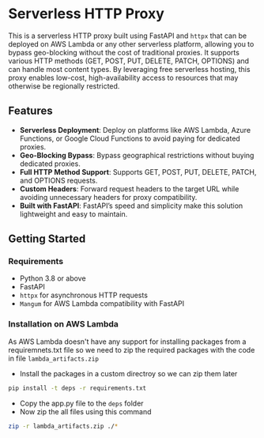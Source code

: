 # Serverless HTTP Proxy

This is a serverless HTTP proxy built using FastAPI and `httpx` that can be deployed on AWS Lambda or any other serverless platform, allowing you to bypass geo-blocking without the cost of traditional proxies. It supports various HTTP methods (GET, POST, PUT, DELETE, PATCH, OPTIONS) and can handle most content types. By leveraging free serverless hosting, this proxy enables low-cost, high-availability access to resources that may otherwise be regionally restricted.

## Features

- **Serverless Deployment**: Deploy on platforms like AWS Lambda, Azure Functions, or Google Cloud Functions to avoid paying for dedicated proxies.
- **Geo-Blocking Bypass**: Bypass geographical restrictions without buying dedicated proxies.
- **Full HTTP Method Support**: Supports GET, POST, PUT, DELETE, PATCH, and OPTIONS requests.
- **Custom Headers**: Forward request headers to the target URL while avoiding unnecessary headers for proxy compatibility.
- **Built with FastAPI**: FastAPI’s speed and simplicity make this solution lightweight and easy to maintain.

## Getting Started

### Requirements

- Python 3.8 or above
- FastAPI
- `httpx` for asynchronous HTTP requests
- `Mangum` for AWS Lambda compatibility with FastAPI

### Installation on AWS Lambda

As AWS Lambda doesn't have any support for installing packages from a requiremnets.txt file so we need to zip the required packages with the code in file `lambda_artifacts.zip`

* Install the packages in a custom directroy so we can zip them later
```bash
pip install -t deps -r requirements.txt
```
* Copy the app.py file to the `deps` folder
* Now zip the all files using this command
```bash
zip -r lambda_artifacts.zip ./*
```
